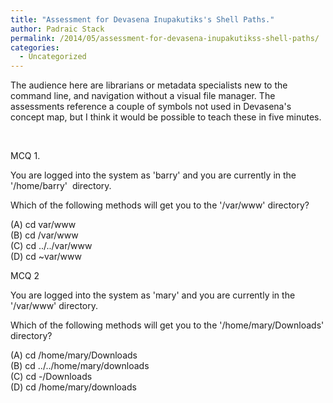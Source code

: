 ```yaml
---
title: "Assessment for Devasena Inupakutiks's Shell Paths."
author: Padraic Stack
permalink: /2014/05/assessment-for-devasena-inupakutikss-shell-paths/
categories:
  - Uncategorized
---
```

The audience here are librarians or metadata specialists new to the command line, and navigation without a visual file manager. The assessments reference a couple of symbols not used in Devasena's concept map, but I think it would be possible to teach these in five minutes.

&nbsp;

MCQ 1.

You are logged into the system as 'barry' and you are currently in the '/home/barry'  directory.

Which of the following methods will get you to the '/var/www' directory?

(A) cd var/www  
(B) cd /var/www  
(C) cd ../../var/www  
(D) cd ~var/www

MCQ 2

You are logged into the system as 'mary' and you are currently in the '/var/www' directory.

Which of the following methods will get you to the '/home/mary/Downloads' directory?

(A) cd /home/mary/Downloads  
(B) cd ../../home/mary/downloads  
(C) cd -/Downloads  
(D) cd /home/mary/downloads
